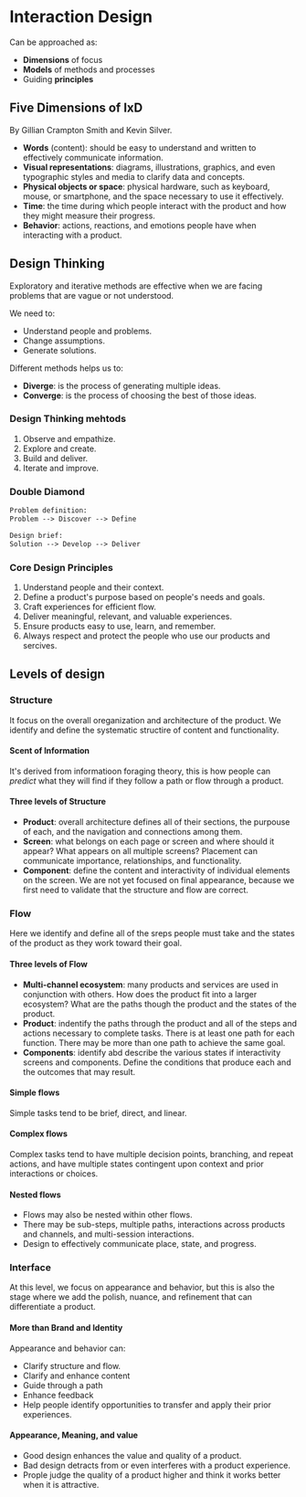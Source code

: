 # Interaction Design

Can be approached as:

* **Dimensions** of focus
* **Models** of methods and processes
* Guiding **principles**

## Five Dimensions of IxD

By Gillian Crampton Smith and Kevin Silver.

* **Words** (content): should be easy to understand and written to effectively communicate information.
* **Visual representations**: diagrams, illustrations, graphics, and even typographic styles and media to clarify data and concepts.
* **Physical objects or space**: physical hardware, such as keyboard, mouse, or smartphone, and the space necessary to use it effectively.
* **Time**: the time during which people interact with the product and how they might measure their progress.
* **Behavior**: actions, reactions, and emotions people have when interacting with a product.

## Design Thinking

Exploratory and iterative methods are effective when we are facing problems that are vague or not understood.

We need to:

* Understand people and problems.
* Change assumptions.
* Generate solutions.

Different methods helps us to:

* **Diverge**: is the process of generating multiple ideas.
* **Converge**: is the process of choosing the best of those ideas.

### Design Thinking mehtods

1. Observe and empathize.
1. Explore and create.
1. Build and deliver.
1. Iterate and improve.

### Double Diamond

```txt
Problem definition:
Problem --> Discover --> Define

Design brief:
Solution --> Develop --> Deliver
```

### Core Design Principles

1. Understand people and their context.
1. Define a product's purpose based on people's needs and goals.
1. Craft experiences for efficient flow.
1. Deliver meaningful, relevant, and valuable experiences.
1. Ensure products easy to use, learn, and remember.
1. Always respect and protect the people who use our products and sercives.

## Levels of design

### Structure

It focus on the overall oreganization and architecture of the product. We identify and define the systematic structire of content and functionality.

#### Scent of Information

It's derived from informatioon foraging theory, this is how people can *predict* what they will find if they follow a path or flow through a product.

#### Three levels of Structure

* **Product**: overall architecture defines all of their sections, the purpouse of each, and the navigation and connections among them.
* **Screen**: what belongs on each page or screen and where should it appear? What appears on all multiple screens? Placement can communicate importance, relationships, and functionality.
* **Component**: define the content and interactivity of individual elements on the screen. We are not yet focused on final appearance, because we first need to validate that the structure and flow are correct.

### Flow

Here we identify and define all of the sreps people must take and the states of the product as they work toward their goal.

#### Three levels of Flow

* **Multi-channel ecosystem**: many products and services are used in conjunction with others. How does the product fit into a larger ecosystem? What are the paths though the product and the states of the product.
* **Product**: indentify the paths through the product and all of the steps and actions necessary to complete tasks. There is at least one path for each function. There may be more than one path to achieve the same goal.
* **Components**: identify abd describe the various states if interactivity screens and components. Define the conditions that produce each and the outcomes that may result.

#### Simple flows

Simple tasks tend to be brief, direct, and linear.

#### Complex flows

Complex tasks tend to have multiple decision points, branching, and repeat actions, and have multiple states contingent upon context and prior interactions or choices.

#### Nested flows

* Flows may also be nested within other flows.
* There may be sub-steps, multiple paths, interactions across products and channels, and multi-session interactions.
* Design to effectively communicate place, state, and progress.

### Interface

At this level, we focus on appearance and behavior, but this is also the stage where we add the polish, nuance, and refinement that can differentiate a product.

#### More than Brand and Identity

Appearance and behavior can:

* Clarify structure and flow.
* Clarify and enhance content
* Guide through a path
* Enhance feedback
* Help people identify opportunities to transfer and apply their prior experiences.

#### Appearance, Meaning, and value

* Good design enhances the value and quality of a product.
* Bad design detracts from or even interferes with a product experience.
* Prople judge the quality of a product higher and think it works better when it is attractive.
